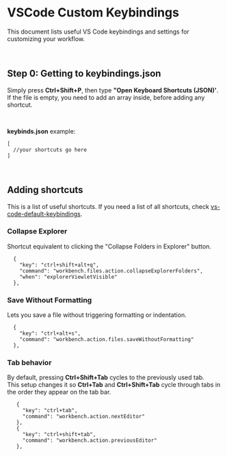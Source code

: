 # VSCode Custom Keybindings

This document lists useful VS Code keybindings and settings for customizing your workflow.

<br/>

## Step 0: Getting to keybindings.json

Simply press __Ctrl+Shift+P__, then type __"Open Keyboard Shortcuts (JSON)'__.  
If the file is empty, you need to add an array inside, before adding any shortcut.

<br/>

__keybinds.json__ example:
```jsonc
[
  //your shortcuts go here
]
```

<br/>

## Adding shortcuts

This is a list of useful shortcuts. If you need a list of all shortcuts, check [vs-code-default-keybindings](https://github.com/codebling/vs-code-default-keybindings).

### Collapse Explorer

Shortcut equivalent to clicking the "Collapse Folders in Explorer" button.

```jsonc
  {
    "key": "ctrl+shift+alt+q",
    "command": "workbench.files.action.collapseExplorerFolders",
    "when": "explorerViewletVisible"
  },
```

### Save Without Formatting

Lets you save a file without triggering formatting or indentation.

```jsonc
  {
    "key": "ctrl+alt+s",
    "command": "workbench.action.files.saveWithoutFormatting"
  },
```

### Tab behavior

By default, pressing __Ctrl+Shift+Tab__ cycles to the previously used tab.  
This setup changes it so __Ctrl+Tab__ and __Ctrl+Shift+Tab__ cycle through tabs in the order they appear on the tab bar.

```jsonc
   {
     "key": "ctrl+tab",
     "command": "workbench.action.nextEditor"
   },
   {
     "key": "ctrl+shift+tab",
     "command": "workbench.action.previousEditor"
   },
```

